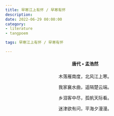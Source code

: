 ```yaml
---
title: 早寒江上有怀 / 早寒有怀
description:
date: 2022-06-29 00:00:00
category:
- literature
- tangpoem

tags: 早寒江上有怀 / 早寒有怀

---
```


<div id="poem-author">
唐代 • 孟浩然
</div>
<div id="poem-body">
<p class="poem-paragraph">木落雁南度，北风江上寒。</p>
<p class="poem-paragraph">我家襄水曲，遥隔楚云端。</p>
<p class="poem-paragraph">乡泪客中尽，孤帆天际看。</p>
<p class="poem-paragraph">迷津欲有问，平海夕漫漫。</p>

</div>

<style>

#poem-author {
    width: 100%;
    text-align: center;
    margin: 20px 0;
    font-weight: bold;
}
#poem-body {
    width: 100%;
    text-align: center;
}
.poem-paragraph {
    font-family: "仿宋"
}

</style>